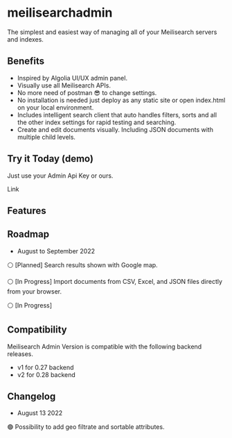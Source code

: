 # meilisearchadmin

The simplest and easiest way of managing all of your Meilisearch servers and indexes.

## Benefits 

- Inspired by Algolia UI/UX admin panel.
- Visually use all Meilisearch APIs. 
- No more need of postman 😎 to change settings.
- No installation is needed just deploy as any static site or open index.html on your local environment.
- Includes intelligent search client that auto handles filters, sorts and all the other index settings for rapid testing and searching.
- Create and edit documents visually. Including JSON documents with multiple child levels.  


## Try it Today (demo)

Just use your Admin Api Key or ours.

Link 

## Features 


## Roadmap

- August to September 2022

⚪️ [Planned] Search results shown with Google map.

⚪️ [In Progress] Import documents from CSV, Excel, and JSON files directly from your browser.

⚪️ [In Progress] 

## Compatibility

Meilisearch Admin Version is compatible with the following backend releases.
- v1 for 0.27 backend
- v2 for 0.28 backend

## Changelog

- August 13 2022

🟢 Possibility to add geo filtrate and sortable attributes.
